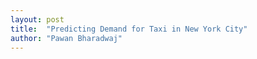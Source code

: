```yaml
---
layout: post
title:  "Predicting Demand for Taxi in New York City"
author: "Pawan Bharadwaj"
---
```

